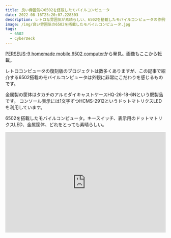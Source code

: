 ```yaml
---
title: 良い雰囲気の6502を搭載したモバイルコンピュータ
date: 2022-08-16T23:20:07.228303
description: レトロな雰囲気が素晴らしい、6502を搭載したモバイルコンピュータの作例を紹介します。
image: /img/良い雰囲気の6502を搭載したモバイルコンピュータ.jpg
tags:
  - 6502
  - CyberDeck
---
```

[PERSEUS-9 homemade mobile 6502 computer](https://hackaday.io/project/186479-perseus-9-homemade-mobile-6502-computer)から発見。画像もここから転載。

レトロコンピュータの復刻版のプロジェクトは数多くありますが、この記事で紹介する6502搭載のモバイルコンピュータは外観に非常にこだわりを感じるものです。

金属製の筐体はタカチのアルミダイキャストケースHQ-26-18-6Nという既製品です。
コンソール表示には1文字ずつHCMS-2912というドットマトリクスLEDを利用しています。

6502を搭載したモバイルコンピュータ。キースイッチ、表示用のドットマトリクスLED、金属筐体、どれをとっても素晴らしい。

<iframe width="100%" height="315" src="https://www.youtube.com/embed/0E3OqTZpx7E" title="YouTube video player" frameborder="0" allow="accelerometer; autoplay; clipboard-write; encrypted-media; gyroscope; picture-in-picture" allowfullscreen></iframe>

